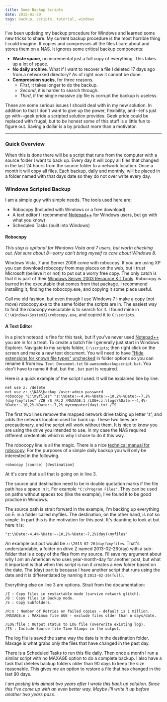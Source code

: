 ```yaml
---
title: Some Backup Scripts
date: 2015-01-30
tags: backup, scripts, tutorial, windows
---
```


I've been updating my backup procedure for Windows and learned some new tricks to share. My current
backup procedure is the most horrible thing I could imagine. It copies and compresses all the files
I care about and stores them on a NAS. It ignores some critical backup components:

* **Waste space**, no incremental just a full copy of everything. This takes up a lot of space.
* **No daily archive**. What if I want to recover a file I deleted 17 days ago from a networked
  directory? As of right now it cannot be done.
* **Compression sucks**, for three reasons.
    * _First_, it takes longer to do the backup.
    * _Second_, it is harder to search through.
    * _Third_, if the single massive zip file is corrupt the backup is useless.

These are some serious issues I should deal with in my new solution. In addition to that I don't
want to give up the power, flexibility, and--let's just go with--geek pride a scripted solution
provides. Geek pride could be replaced with frugal, but to be honest some of this stuff is a little
fun to figure out. Saving a dollar is a by product more than a motivator.

<!-- more -->

----------------------------------------------------------------------------------------------------
### Quick Overview

When this is done there will be a script that runs from the computer with a source folder I want to
back up. Every day it will copy all files that changed in the last 24 hours from the source folder
to a network location. Once a month it will copy all files. Each backup, daily and monthly, will be
placed in a folder named with that days date so they do not over write every day.

### Windows Scripted Backup

I am a simple guy with simple needs. The tools used here are:

* Robocopy (Included with Windows or a free download)
* A text editor (I recommend [Notepad++][link-1] for Windows users, but go with what you know)
* Scheduled Tasks (built into Windows)

#### Robocopy

_This step is optional for Windows Vista and 7 users, but worth checking out. Not sure about
8--sorry can't bring myself to care about Windows 8._

Windows Vista, 7 and Server 2008 come with robocopy. If you are using XP you can download robocopy
from may places on the web, but I trust Microsoft (believe it or not) to put out a worry free copy.
The only catch is that it is part of their [Windows Server 2003 Resource Kit Tools][link-2].
Robocopy is burred in the executable that comes from that package. I recommend installing it,
finding the robocopy.exe, and copying it some place useful.

Call me old fashion, but even though I use Windows 7 I make a copy (not move) robocopy.exe to the
same folder the scripts are in. The easiest way to find the robocopy executable is to search for it.
I found mine in `C:\Windows\System32\robocopy.exe`, and copied it to `C:\scripts`.

#### A Text Editor

In a pinch notepad is fine for this task, but if you've never used [Notepad++][link-1] you are in
for a treat. To create a batch file I generally just start in Windows Explorer. Navigate to my
scripts folder, `C:\scripts`; then right click on the screen and make a new text document. You will
need to have ["Hide extensions for known file types" unchecked][link-3] in folder options so you can
rename it from `New Text Document.txt` to `awesomebackupscript.bat`. You don't have to name it that,
but the `.bat` part is required.

Here is a quick example of the script I used. It will be explained line by line.

    net use z: /delete
    net use z: \\NAS\backup /user:admin password
    robocopy "E:\myfiles" "z:\%Date:~-4,4%-%Date:~-10,2%-%Date:~-7,2%(day)\myfiles" /ZB /S /R:2 /MAXAGE:1 /LOG+:z:\logs\%Date:~-4,4%-%Date:~-10,2%-%Date:~-7,2%_mycomputer(day).txt /TS_

The first two lines remove the mapped network drive taking up letter 'z', and adds the network
location used for back up. These two lines are precautionary, and the script will work without them.
It is nice to know you are using the drive you intended to use. In my case the NAS required
different credentials which is why I chose to do it this way.

The robocopy line is all the magic. There is a nice [technical manual for robocopy][link-4]. For the
purposes of a simple daily backup you will only be interested in the following.

    robocopy [source] [destination]

At it's core that's all that is going on in line 3.

The source and destination need to be in double quotation marks if the file path has a space in it.
For example `"C:\Program Files"`. They can be used on paths without spaces too (like the example),
I've found it to be good practice in Windows.

The source path is strait forward in the example, I'm backing up everything on E: in a folder called
myfiles. The destination, on the other hand, is not so simple. In part this is the motivation for
this post. It's daunting to look at but here it is:

    "z:\%Date:-4,4%-%Date:~-10,2%-%Date:~7,2%(day)\myfiles"

An example out put would be `z:\2013-02-26(day)\myfiles`. That's understandable, a folder on drive
Z named 2013-02-26(day) with a sub-folder that is a copy of the files from my source. I'll save my
argument about why I am an American who uses year-month-day for another post, but what it important
is that when this script is run it creates a new folder based on the date. The (day) part is because
I have another script that runs using the date and it is differentiated by naming it
`2013-02-26(full)`.

Everything else on line 3 are options. Strait from the documentation:

    /Z : Copy files in restartable mode (survive network glitch).
    /B : Copy files in Backup mode.
    /S : Copy Subfolders.

    /R:n : Number of Retries on failed copies - default is 1 million.
    /MAXAGE:n : MAXimum file AGE - exclude files older than n days/date.

    /LOG:file : Output status to LOG file (overwrite existing log).
    /TS : Include Source file Time Stamps in the output.

The log file is saved the same way the date is in the destination folder. Maxage is what grabs only
the files that have changed in the past day.

There is a Scheduled Tasks to run this file daily. Then once a month I run a similar script with no
MAXAGE option to do a complete backup. I also have a task that deletes backup folders older than 90
days to keep the size reasonable. This gives me an option to restore a file that has changed in the
last 90 days.

_I am posting this almost two years after I wrote this back up solution. Since this I've come up
with an even better way. Maybe I'll write it up before another two years pass._


[link-1]: https://notepad-plus-plus.org/
[link-2]: http://www.microsoft.com/en-us/download/details.aspx?id=17657
[link-3]: http://windows.microsoft.com/en-US/windows-vista/Show-or-hide-file-name-extensions
[link-4]: http://ss64.com/nt/robocopy.html
